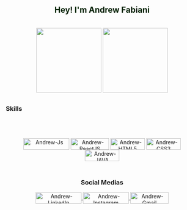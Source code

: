 <div align="center" size="50">
   
   <font color="rgb(112, 164, 252)"><h2> Hey! I'm Andrew Fabiani </h2></font>
    
</div>

<br>

<div align="center">
  
  <img height="170em" src="https://github-readme-stats.vercel.app/api?username=AndrewFabiani1234&show_icons=true&theme=tokyonight&include_all_commits=true&count_private=true"/>
  <img height="170em" src="https://github-readme-stats.vercel.app/api/top-langs/?username=AndrewFabiani1234&layout=compact&langs_count=7&theme=tokyonight"/>
</div>

##
   <h3 text-align="center"> Skills </h3>
<div align="center">
  <br> <br> <br>
  <img align="center" alt="Andrew-Js" height="30" width="120" src="https://img.shields.io/badge/JavaScript-F7DF1E?style=for-the-badge&logo=javascript&logoColor=black">
  <img align="center" alt="Andrew-ReactJS" height="30" width="100" src="https://img.shields.io/badge/React-20232A?style=for-the-badge&logo=react&logoColor=61DAFB">
  <img align="center" alt="Andrew-HTML5" height="30" width="90" src="https://img.shields.io/badge/HTML5-E34F26?style=for-the-badge&logo=html5&logoColor=white">
  <img align="center" alt="Andrew-CSS3" height="30" width="90" src="https://img.shields.io/badge/CSS3-1572B6?style=for-the-badge&logo=css3&logoColor=white">
  <img align="center" alt="Andrew-JAVA" height="30" width="90" src="https://img.shields.io/badge/Java-ED8B00?style=for-the-badge&logo=java&logoColor=white">
  <br><br>
  
  ##
    
</div>
   
 ##
 
<div align="center">
   <h3> Social Medias </h3>
   <a href="https://linkedin.com/in/andrew-fabiani-497336207" target="_blank">
      <img align="center" alt="Andrew-LinkedIn" height="30" width="120" src="https://img.shields.io/badge/LinkedIn-0077B5?style=for-the-badge&logo=linkedin&logoColor=white">
   </a>
   <a href="https://instagram.com/andrew_fabiani" target="_blank">
       <img align="center" alt="Andrew-Instagram" height="30" width="120" src="https://img.shields.io/badge/Instagram-E4405F?style=for-the-badge&logo=instagram&logoColor=white">
   </a>
    <a href = "mailto:andrewfabiani24@gmail.com" target="_blank">
       <img align="center" alt="Andrew-Gmail" height="30" width="100" src="https://img.shields.io/badge/-Gmail-%23333?style=for-the-badge&logo=gmail&logoColor=white">
   </a>
</div>
             

